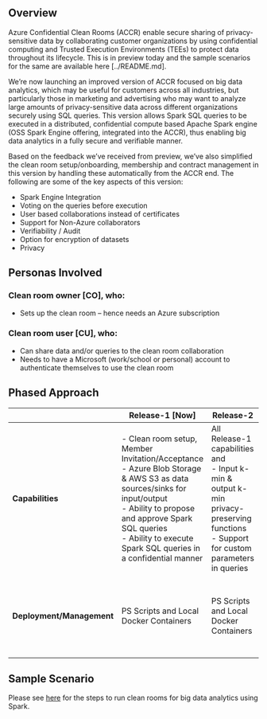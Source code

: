 ## Overview
Azure Confidential Clean Rooms (ACCR) enable secure sharing of privacy-sensitive data by collaborating customer organizations by using confidential computing and Trusted Execution Environments (TEEs) to protect data throughout its lifecycle. This is in preview today and the sample scenarios for the same are available here [../README.md].

We’re now launching an improved version of ACCR focused on big data analytics, which may be useful for customers across all industries, but particularly those in marketing and advertising who may want to analyze large amounts of privacy-sensitive data across different organizations securely using SQL queries. This version allows Spark SQL queries to be executed in a distributed, confidential compute based Apache Spark engine (OSS Spark Engine offering, integrated into the ACCR), thus enabling big data analytics in a fully secure and verifiable manner.

Based on the feedback we’ve received from preview, we’ve also simplified the clean room setup/onboarding, membership and contract management in this version by handling these automatically from the ACCR end. The following are some of the key aspects of this version:
- Spark Engine Integration
- Voting on the queries before execution
- User based collaborations instead of certificates
- Support for Non-Azure collaborators
- Verifiability / Audit
- Option for encryption of datasets
- Privacy

## Personas Involved
### Clean room owner [CO], who:
- Sets up the clean room – hence needs an Azure subscription
### Clean room user [CU], who:
- Can share data and/or queries to the clean room collaboration
- Needs to have a Microsoft (work/school or personal) account to authenticate themselves to use the clean room

## Phased Approach

|                      | Release-1 [Now]                                                                 | Release-2                                                                 | Preview-1                        | Preview-2                        |
|----------------------|----------------------------------------------------------------------------------|---------------------------------------------------------------------------|----------------------------------|----------------------------------|
| **Capabilities**     | - Clean room setup, Member Invitation/Acceptance<br>- Azure Blob Storage & AWS S3 as data sources/sinks for input/output<br>- Ability to propose and approve Spark SQL queries<br>- Ability to execute Spark SQL queries in a confidential manner | All Release-1 capabilities and<br>- Input k-min & output k-min privacy-preserving functions<br>- Support for custom parameters in queries | All Release-2 capabilities       | All Release-2 capabilities       |
| **Deployment/Management** | PS Scripts and Local Docker Containers                                         | PS Scripts and Local Docker Containers                                    | Azure CLI / PS Scripts + Frontend API (without UI) using cleanroom RP | Azure Portal + Frontend UI and/or Azure CLI/PS Scripts |

## Sample Scenario
Please see [here](README.md) for the steps to run clean rooms for big data analytics using Spark.
